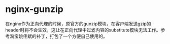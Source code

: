 nginx-gunzip
============

在nginx作为正向代理的时候，原官方的gunzip模块，在客户端发送gzip的header时将不会生效，这让在正向代理中过滤内容的substitute模块无法工作。参考淘宝姚伟斌的补丁，打包了一个方便自己使用的。
